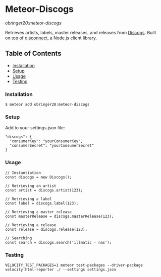 # Meteor-Discogs
*obringer20:meteor-discogs*

Retrieves artists, labels, master releases, and releases from [Discogs](http://www.discogs.com/developers/). Built on top of [disconnect](https://www.npmjs.com/package/disconnect), a Node.js client library.

## Table of Contents
- [Installation](#installation)
- [Setup](#setup)
- [Usage](#usage)
- [Testing](#testing)

### Installation
```
$ meteor add obringer20:meteor-discogs
```

### Setup
Add to your settings.json file:
```
"discogs": {
  "consumerKey": "yourConsumerKey",
  "consumerSecret": "yourConsumerSecret"
}
```

### Usage
```
// Instantiation
const discogs = new Discogs();

// Retrieving an artist
const artist = discogs.artist(123);

// Retrieving a label
const label = discogs.label(123);

// Retrieving a master release
const masterRelease = discogs.masterRelease(123);

// Retrieving a release
const release = discogs.release(123);

// Searching
const search = discogs.search('illmatic - nas');
```

### Testing
```
VELOCITY_TEST_PACKAGES=1 meteor test-packages --driver-package velocity:html-reporter ./ --settings settings.json
```
